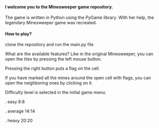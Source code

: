 #### I welcome you to the Minesweeper game repository.

The game is written in Python using the PyGame library. With her help, the legendary Minesweeper game was recreated. 

#### How to play?
clone the repository and run the main.py file

What are the available features?
Like in the original Minesweeper, you can open the tiles by pressing the left mouse button. 

Pressing the right button puts a flag on the cell. 

If you have marked all the mines around the open cell with flags, you can open the neighboring ones by clicking on it.


Difficulty level is selected in the initial game menu: 

. easy 8:8

. average 14:14

. heavy 20:20
